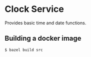 # Clock Service

Provides basic time and date functions.

## Building a docker image

    $ bazel build src
